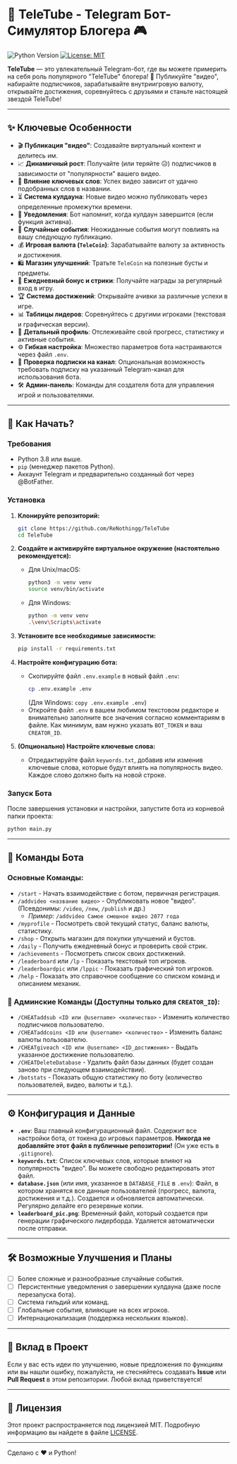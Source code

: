 # 🤖 TeleTube - Telegram Бот-Симулятор Блогера 🎮

![Python Version](https://img.shields.io/badge/python-3.8+-blue.svg)
[![License: MIT](https://img.shields.io/badge/License-MIT-yellow.svg)](https://opensource.org/licenses/MIT)

**TeleTube** — это увлекательный Telegram-бот, где вы можете примерить на себя роль популярного "TeleTube" блогера! 🚀 Публикуйте "видео", набирайте подписчиков, зарабатывайте внутриигровую валюту, открывайте достижения, соревнуйтесь с друзьями и станьте настоящей звездой TeleTube!

---

## ✨ Ключевые Особенности

*   🎬 **Публикация "видео"**: Создавайте виртуальный контент и делитесь им.
*   📈 **Динамичный рост**: Получайте (или теряйте 😥) подписчиков в зависимости от "популярности" вашего видео.
*   🔑 **Влияние ключевых слов**: Успех видео зависит от удачно подобранных слов в названии.
*   ⏳ **Система кулдауна**: Новые видео можно публиковать через определенные промежутки времени.
*   🔔 **Уведомления**: Бот напомнит, когда кулдаун завершится (если функция активна).
*   🎲 **Случайные события**: Неожиданные события могут повлиять на вашу следующую публикацию.
*   💰 **Игровая валюта (`TeleCoin`)**: Зарабатывайте валюту за активность и достижения.
*   🛍️ **Магазин улучшений**: Тратьте `TeleCoin` на полезные бусты и предметы.
*   🎁 **Ежедневный бонус и стрики**: Получайте награды за регулярный вход в игру.
*   🏆 **Система достижений**: Открывайте ачивки за различные успехи в игре.
*   📊 **Таблицы лидеров**: Соревнуйтесь с другими игроками (текстовая и графическая версии).
*   👤 **Детальный профиль**: Отслеживайте свой прогресс, статистику и активные события.
*   ⚙️ **Гибкая настройка**: Множество параметров бота настраиваются через файл `.env`.
*   📢 **Проверка подписки на канал**: Опциональная возможность требовать подписку на указанный Telegram-канал для использования бота.
*   🛠️ **Админ-панель**: Команды для создателя бота для управления игрой и пользователями.

---

## 🚀 Как Начать?

### Требования

*   Python 3.8 или выше.
*   `pip` (менеджер пакетов Python).
*   Аккаунт Telegram и предварительно созданный бот через @BotFather.

### Установка

1.  **Клонируйте репозиторий:**
    ```bash
    git clone https://github.com/ReNothingg/TeleTube
    cd TeleTube
    ```

2.  **Создайте и активируйте виртуальное окружение (настоятельно рекомендуется):**
    *   Для Unix/macOS:
        ```bash
        python3 -m venv venv
        source venv/bin/activate
        ```
    *   Для Windows:
        ```bash
        python -m venv venv
        .\venv\Scripts\activate
        ```

3.  **Установите все необходимые зависимости:**
    ```bash
    pip install -r requirements.txt
    ```

4.  **Настройте конфигурацию бота:**
    *   Скопируйте файл `.env.example` в новый файл `.env`:
        ```bash
        cp .env.example .env
        ```
        (Для Windows: `copy .env.example .env`)
    *   Откройте файл `.env` в вашем любимом текстовом редакторе и внимательно заполните все значения согласно комментариям в файле. Как минимум, вам нужно указать `BOT_TOKEN` и ваш `CREATOR_ID`.

5.  **(Опционально) Настройте ключевые слова:**
    *   Отредактируйте файл `keywords.txt`, добавив или изменив ключевые слова, которые будут влиять на популярность видео. Каждое слово должно быть на новой строке.

### Запуск Бота

После завершения установки и настройки, запустите бота из корневой папки проекта:

```bash
python main.py
```

---

## 🤖 Команды Бота

### Основные Команды:

*   `/start` - Начать взаимодействие с ботом, первичная регистрация.
*   `/addvideo <название видео>` - Опубликовать новое "видео". (Псевдонимы: `/video`, `/new`, `/publish` и др.)
    *   *Пример*: `/addvideo Самое смешное видео 2077 года`
*   `/myprofile` - Посмотреть свой текущий статус, баланс валюты, статистику.
*   `/shop` - Открыть магазин для покупки улучшений и бустов.
*   `/daily` - Получить ежедневный бонус и проверить свой стрик.
*   `/achievements` - Посмотреть список своих достижений.
*   `/leaderboard` или `/lp` - Показать текстовый топ игроков.
*   `/leaderboardpic` или `/lppic` - Показать графический топ игроков.
*   `/help` - Показать это справочное сообщение со списком команд и описанием механик.

### 🔐 Админские Команды (Доступны только для `CREATOR_ID`):

*   `/CHEATaddsub <ID или @username> <количество>` - Изменить количество подписчиков пользователю.
*   `/CHEATaddcoins <ID или @username> <количество>` - Изменить баланс валюты пользователю.
*   `/CHEATgiveach <ID или @username> <ID_достижения>` - Выдать указанное достижение пользователю.
*   `/CHEATDeleteDatabase` - Удалить файл базы данных (будет создан заново при следующем взаимодействии).
*   `/botstats` - Показать общую статистику по боту (количество пользователей, видео, валюты и т.д.).

---

## ⚙️ Конфигурация и Данные

*   **`.env`**: Ваш главный конфигурационный файл. Содержит все настройки бота, от токена до игровых параметров. **Никогда не добавляйте этот файл в публичные репозитории!** (Он уже есть в `.gitignore`).
*   **`keywords.txt`**: Список ключевых слов, которые влияют на популярность "видео". Вы можете свободно редактировать этот файл.
*   **`database.json`** (или имя, указанное в `DATABASE_FILE` в `.env`): Файл, в котором хранятся все данные пользователей (прогресс, валюта, достижения и т.д.). Создается и обновляется автоматически. Регулярно делайте его резервные копии.
*   **`leaderboard_pic.png`**: Временный файл, который создается при генерации графического лидерборда. Удаляется автоматически после отправки.

---

## 🛠️ Возможные Улучшения и Планы

*   [ ] Более сложные и разнообразные случайные события.
*   [ ] Персистентные уведомления о завершении кулдауна (даже после перезапуска бота).
*   [ ] Система гильдий или команд.
*   [ ] Глобальные события, влияющие на всех игроков.
*   [ ] Интернационализация (поддержка нескольких языков).

---

## 🤝 Вклад в Проект

Если у вас есть идеи по улучшению, новые предложения по функциям или вы нашли ошибку, пожалуйста, не стесняйтесь создавать **Issue** или **Pull Request** в этом репозитории. Любой вклад приветствуется!

---

## 📄 Лицензия

Этот проект распространяется под лицензией MIT. Подробную информацию вы найдете в файле [LICENSE](LICENSE).

---

Сделано с ❤️ и Python!
